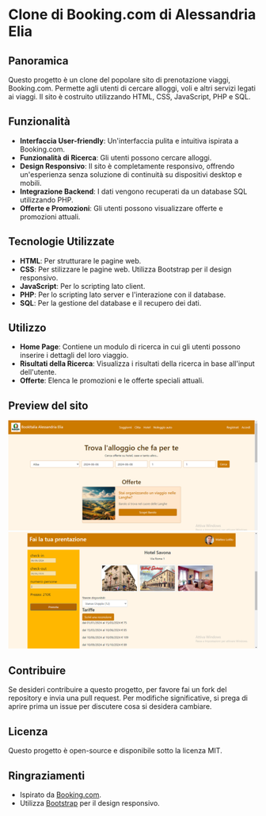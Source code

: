# Clone di Booking.com di Alessandria Elia

## Panoramica

Questo progetto è un clone del popolare sito di prenotazione viaggi, Booking.com. Permette agli utenti di cercare alloggi, voli e altri servizi legati ai viaggi. Il sito è costruito utilizzando HTML, CSS, JavaScript, PHP e SQL.

## Funzionalità

- **Interfaccia User-friendly**: Un'interfaccia pulita e intuitiva ispirata a Booking.com.
- **Funzionalità di Ricerca**: Gli utenti possono cercare alloggi.
- **Design Responsivo**: Il sito è completamente responsivo, offrendo un'esperienza senza soluzione di continuità su dispositivi desktop e mobili.
- **Integrazione Backend**: I dati vengono recuperati da un database SQL utilizzando PHP.
- **Offerte e Promozioni**: Gli utenti possono visualizzare offerte e promozioni attuali.

## Tecnologie Utilizzate

- **HTML**: Per strutturare le pagine web.
- **CSS**: Per stilizzare le pagine web. Utilizza Bootstrap per il design responsivo.
- **JavaScript**: Per lo scripting lato client.
- **PHP**: Per lo scripting lato server e l'interazione con il database.
- **SQL**: Per la gestione del database e il recupero dei dati.

## Utilizzo

- **Home Page**: Contiene un modulo di ricerca in cui gli utenti possono inserire i dettagli del loro viaggio.
- **Risultati della Ricerca**: Visualizza i risultati della ricerca in base all'input dell'utente.
- **Offerte**: Elenca le promozioni e le offerte speciali attuali.
## Preview del sito

![Image not found](https://github.com/AlessandriaElia/Booking/blob/main/img/s1.png)
![Image not found](https://github.com/AlessandriaElia/Booking/blob/main/img/s2.png)
## Contribuire

Se desideri contribuire a questo progetto, per favore fai un fork del repository e invia una pull request. Per modifiche significative, si prega di aprire prima un issue per discutere cosa si desidera cambiare.

## Licenza

Questo progetto è open-source e disponibile sotto la licenza MIT.

## Ringraziamenti

- Ispirato da [Booking.com](https://www.booking.com/).
- Utilizza [Bootstrap](https://getbootstrap.com/) per il design responsivo.
